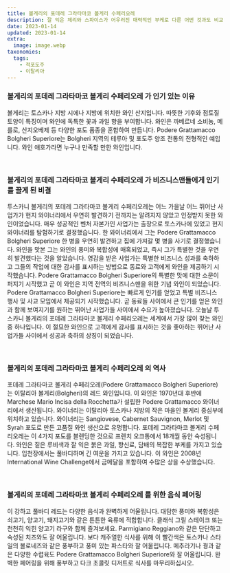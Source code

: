 ```yaml
---
title: 볼게리의 포데레 그라타마코 볼게리 수페리오레
description: 잘 익은 체리와 스파이스가 어우러진 매력적인 부케로 다른 어떤 것과도 비교할 수 없는 풍부하고 복합적인 음주 경험을 제공합니다.
date: 2023-01-14
updated: 2023-01-14
extra:
  image: image.webp
taxonomies:
  tags: 
    - 적포도주
    - 이탈리아
---
```



### 볼게리의 포데레 그라타마코 볼게리 수페리오레 가 인기 있는 이유

볼게리는 토스카나 지방 시에나 지방에 위치한 와인 산지입니다. 따뜻한 기후와 점토질 토양이 특징이며 와인에 독특한 꽃과 과일 향을 부여합니다. 와인은 까베르네 소비뇽, 메를로, 산지오베제 등 다양한 포도 품종을 혼합하여 만듭니다. Podere Grattamacco Bolgheri Superiore는 Bolgheri 지역의 테루아 및 포도주 양조 전통의 전형적인 예입니다. 와인 애호가라면 누구나 만족할 만한 와인입니다.

&nbsp;  

### 볼게리의 포데레 그라타마코 볼게리 수페리오레 가 비즈니스맨들에게 인기를 끌게 된 비결

투스카니 볼게리의 포데레 그라타마코 볼게리 수페리오레는 어느 가을날 어느 뛰어난 사업가가 현지 와이너리에서 우연히 발견하기 전까지는 알려지지 않았고 인정받지 못한 와인이었습니다. 매우 성공적인 벤처 자본가인 사업가는 출장으로 토스카나에 있었고 현지 와이너리를 탐험하기로 결정했습니다. 한 와이너리에서 그는 Podere Grattamacco Bolgheri Superiore 한 병을 우연히 발견하고 집에 가져갈 몇 병을 사기로 결정했습니다. 와인을 맛본 그는 와인의 풍미와 복합성에 매혹되었고, 즉시 그가 특별한 것을 우연히 발견했다는 것을 알았습니다. 영감을 받은 사업가는 특별한 비즈니스 성과를 축하하고 그들의 작업에 대한 감사를 표시하는 방법으로 동료와 고객에게 와인을 제공하기 시작했습니다. Podere Grattamacco Bolgheri Superiore의 특별한 맛에 대한 소문이 퍼지기 시작했고 곧 이 와인은 지역 전역의 비즈니스맨을 위한 기념 와인이 되었습니다. Podere Grattamacco Bolgheri Superiore는 빠르게 인기를 얻었고 특별 비즈니스 행사 및 사교 모임에서 제공되기 시작했습니다. 곧 동료들 사이에서 큰 인기를 얻은 와인과 함께 보여지기를 원하는 뛰어난 사업가들 사이에서 수요가 높아졌습니다. 오늘날 투스카니 볼게리의 포데레 그라타마코 볼게리 수페리오레는 세계에서 가장 많이 찾는 와인 중 하나입니다. 이 절묘한 와인으로 고객에게 감사를 표시하는 것을 좋아하는 뛰어난 사업가들 사이에서 성공과 축하의 상징이 되었습니다.

&nbsp;  

### 볼게리의 포데레 그라타마코 볼게리 수페리오레 의 역사

포데레 그라타마코 볼게리 수페리오레(Podere Grattamacco Bolgheri Superiore)는 이탈리아 볼게리(Bolgheri)의 레드 와인입니다. 이 와인은 1970년대 후반에 Marchese Mario Incisa della Rocchetta가 설립한 Podere Grattamacco 와이너리에서 생산됩니다. 와이너리는 이탈리아 토스카나 지방의 작은 마을인 볼게리 중심부에 위치하고 있습니다. 와이너리는 Sangiovese, Cabernet Sauvignon, Merlot 및 Syrah 포도로 만든 고품질 와인 생산으로 유명합니다. 포데레 그라타마코 볼게리 수페리오레는 이 4가지 포도를 블렌딩한 것으로 프렌치 오크통에서 18개월 동안 숙성됩니다. 와인은 짙은 루비색과 잘 익은 붉은 과일, 향신료, 담배의 복잡한 부케를 가지고 있습니다. 입천장에서는 풀바디하며 긴 여운을 가지고 있습니다. 이 와인은 2008년 International Wine Challenge에서 금메달을 포함하여 수많은 상을 수상했습니다.

&nbsp;  

### 볼게리의 포데레 그라타마코 볼게리 수페리오레 를 위한 음식 페어링

이 강하고 풀바디 레드는 다양한 음식과 완벽하게 어울립니다. 대담한 풍미와 복합성은 쇠고기, 양고기, 돼지고기와 같은 튼튼한 육류에 적합합니다. 클래식 그릴 스테이크 또는 천천히 익힌 양고기 라구와 함께 즐겨보세요. Parmigiano Reggiano와 같은 단단하고 숙성된 치즈와도 잘 어울립니다. 보다 캐주얼한 식사를 위해 이 빨간색은 토스카나 스타일의 볼로네즈와 같은 풍부하고 풍미 있는 파스타와 잘 어울립니다. 메추라기나 꿩과 같은 다양한 수렵육도 Podere Grattamacco Bolgheri Superiore와 잘 어울립니다. 완벽한 페어링을 위해 풍부하고 다크 초콜릿 디저트로 식사를 마무리하십시오.

&nbsp;  
